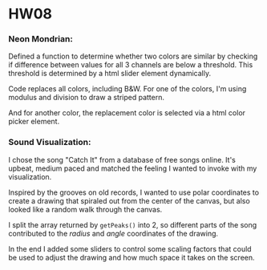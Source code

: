 # HW08

### Neon Mondrian:

Defined a function to determine whether two colors are similar by checking if difference between values for all 3 channels are below a threshold. This threshold is determined by a html slider element dynamically.

Code replaces all colors, including B&W. For one of the colors, I'm using modulus and division to draw a striped pattern.

And for another color, the replacement color is selected via a html color picker element.

### Sound Visualization:

I chose the song "Catch It" from a database of free songs online. It's upbeat, medium paced and matched the feeling I wanted to invoke with my visualization.

Inspired by the grooves on old records, I wanted to use polar coordinates to create a drawing that spiraled out from the center of the canvas, but also looked like a random walk through the canvas.

I split the array returned by ```getPeaks()``` into 2, so different parts of the song contributed to the *radius* and *angle* coordinates of the drawing.

In the end I added some sliders to control some scaling factors that could be used to adjust the drawing and how much space it takes on the screen.
